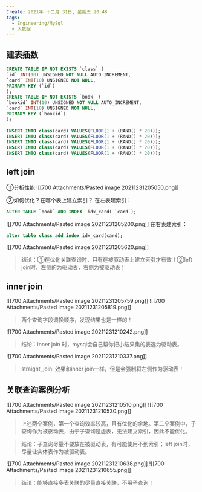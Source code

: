 ```yaml
---
Create: 2021年 十二月 31日, 星期五 20:48
tags: 
  - Engineering/MySql
  - 大数据
---
```


## 建表插数
```sql
CREATE TABLE IF NOT EXISTS `class` (
`id` INT(10) UNSIGNED NOT NULL AUTO_INCREMENT,
`card` INT(10) UNSIGNED NOT NULL,
PRIMARY KEY (`id`)
);
CREATE TABLE IF NOT EXISTS `book` (
`bookid` INT(10) UNSIGNED NOT NULL AUTO_INCREMENT,
`card` INT(10) UNSIGNED NOT NULL,
PRIMARY KEY (`bookid`)
);
 
INSERT INTO class(card) VALUES(FLOOR(1 + (RAND() * 20)));
INSERT INTO class(card) VALUES(FLOOR(1 + (RAND() * 20)));
INSERT INTO class(card) VALUES(FLOOR(1 + (RAND() * 20)));
INSERT INTO class(card) VALUES(FLOOR(1 + (RAND() * 20)));
INSERT INTO class(card) VALUES(FLOOR(1 + (RAND() * 20)));

```


## left join
①分析性能
![[700 Attachments/Pasted image 20211231205050.png]]

②如何优化？在哪个表上建立索引？
在左表建索引：
```sql
ALTER TABLE `book` ADD INDEX  idx_card( `card`);
```
![[700 Attachments/Pasted image 20211231205200.png]]
在右表建索引：
```sql
alter table class add index idx_card(card);
```
![[700 Attachments/Pasted image 20211231205620.png]]

> 结论：①在优化关联查询时，只有在被驱动表上建立索引才有效！②left join时，左侧的为驱动表，右侧为被驱动表！

## inner join
![[700 Attachments/Pasted image 20211231205759.png]]
![[700 Attachments/Pasted image 20211231205819.png]]
> 两个查询字段调换顺序，发现结果也是一样的！

![[700 Attachments/Pasted image 20211231210242.png]]
> 结论：inner join 时，mysql会自己帮你把小结果集的表选为驱动表。

![[700 Attachments/Pasted image 20211231210337.png]]
> straight_join: 效果和inner join一样，但是会强制将左侧作为驱动表！

## 关联查询案例分析
![[700 Attachments/Pasted image 20211231210510.png]]
![[700 Attachments/Pasted image 20211231210530.png]]
> 上述两个案例，第一个查询效率较高，且有优化的余地。第二个案例中，子查询作为被驱动表，由于子查询是虚表，无法建立索引，因此不能优化。

>结论：子查询尽量不要放在被驱动表，有可能使用不到索引；left join时，尽量让实体表作为被驱动表。

![[700 Attachments/Pasted image 20211231210638.png]]
![[700 Attachments/Pasted image 20211231210655.png]]

> 结论：能够直接多表关联的尽量直接关联，不用子查询！






